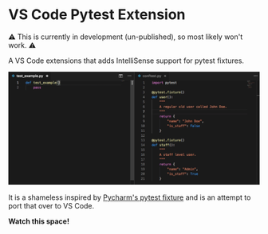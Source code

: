 # VS Code Pytest Extension

⚠️ This is currently in development (un-published), so most likely won't work. ⚠️

A VS Code extensions that adds IntelliSense support for pytest fixtures.

![feature X](demo.gif)

It is a shameless inspired by [Pycharm's pytest fixture](https://blog.jetbrains.com/pycharm/2018/08/pycharm-2018-2-and-pytest-fixtures/) and is an attempt to port that over to VS Code.

**Watch this space!**
